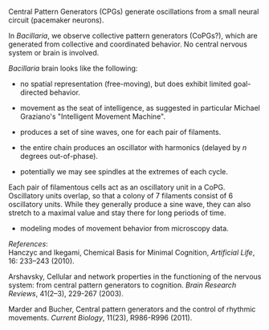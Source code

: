 Central Pattern Generators (CPGs) generate oscillations from a small neural circuit (pacemaker neurons).  

In _Bacillaria_, we observe collective pattern generators (CoPGs?), which are generated from collective and coordinated behavior. No central nervous system or brain is involved.  

_Bacillaria_ brain looks like the following:

* no spatial representation (free-moving), but does exhibit limited goal-directed behavior.

* movement as the seat of intelligence, as suggested in particular Michael Graziano's "Intelligent Movement Machine".

* produces a set of sine waves, one for each pair of filaments.

* the entire chain produces an oscillator with harmonics (delayed by _n_ degrees out-of-phase).  

* potentially we may see spindles at the extremes of each cycle.

Each pair of filamentous cells act as an oscillatory unit in a CoPG. Oscillatory units overlap, so that a colony of 7 filaments consist of 6 oscillatory units. While they generally produce a sine wave, they can also stretch to a maximal value and stay there for long periods of time.

* modeling modes of movement behavior from microscopy data.

_References_:  
Hanczyc and Ikegami, Chemical Basis for Minimal Cognition, _Artificial Life_, 16: 233–243 (2010).  

Arshavsky, Cellular and network properties in the functioning of the nervous system: from central pattern generators to cognition. _Brain Research Reviews_, 41(2–3), 229-267 (2003).  

Marder and Bucher, Central pattern generators and the control of rhythmic movements. _Current Biology_, 11(23), R986-R996 (2011).  



